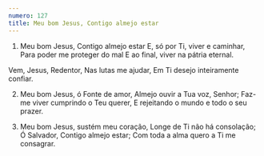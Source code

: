 ```yaml
---
numero: 127
title: Meu bom Jesus, Contigo almejo estar
---
```

1. Meu bom Jesus, Contigo almejo estar
E, só por Ti, viver e caminhar,
Para poder me proteger do mal
E ao final, viver na pátria eternal.

Vem, Jesus, Redentor,
Nas lutas me ajudar,
Em Ti desejo inteiramente confiar.

2. Meu bom Jesus, ó Fonte de amor,
Almejo ouvir a Tua voz, Senhor;
Faz-me viver cumprindo o Teu querer,
E rejeitando o mundo e todo o seu prazer.

3. Meu bom Jesus, sustém meu coração,
Longe de Ti não há consolação;
Ó Salvador, Contigo almejo estar;
Com toda a alma quero a Ti me consagrar.
